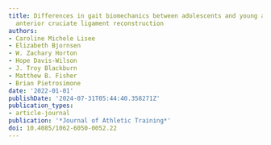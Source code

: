 ```yaml
---
title: Differences in gait biomechanics between adolescents and young adults with
  anterior cruciate ligament reconstruction
authors:
- Caroline Michele Lisee
- Elizabeth Bjornsen
- W. Zachary Horton
- Hope Davis-Wilson
- J. Troy Blackburn
- Matthew B. Fisher
- Brian Pietrosimone
date: '2022-01-01'
publishDate: '2024-07-31T05:44:40.358271Z'
publication_types:
- article-journal
publication: '*Journal of Athletic Training*'
doi: 10.4085/1062-6050-0052.22
---
```

